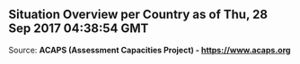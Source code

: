 ## Situation Overview per Country as of Thu, 28 Sep 2017 04:38:54 GMT

Source: **ACAPS (Assessment Capacities Project) - https://www.acaps.org**